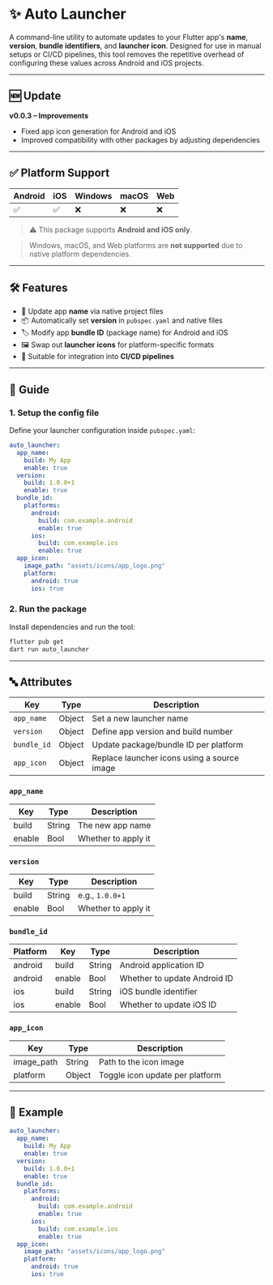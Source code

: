 
# ✨ Auto Launcher

A command-line utility to automate updates to your Flutter app's **name**, **version**, **bundle identifiers**, and **launcher icon**. Designed for use in manual setups or CI/CD pipelines, this tool removes the repetitive overhead of configuring these values across Android and iOS projects.

---

## 🆕 Update

**v0.0.3 – Improvements**

* Fixed app icon generation for Android and iOS
* Improved compatibility with other packages by adjusting dependencies

---

## ✅ Platform Support

| Android | iOS | Windows | macOS | Web |
| ------- | --- | ------- | ----- | --- |
| ✅       | ✅   | ❌       | ❌     | ❌   |

> ⚠️ This package supports **Android and iOS only**.

> Windows, macOS, and Web platforms are **not supported** due to native platform dependencies.

---

## 🛠 Features

* 🔧 Update app **name** via native project files
* 📦 Automatically set **version** in `pubspec.yaml` and native files
* 🏷 Modify app **bundle ID** (package name) for Android and iOS
* 🖼 Swap out **launcher icons** for platform-specific formats
* 🤖 Suitable for integration into **CI/CD pipelines**

---

## 📘 Guide

### 1. Setup the config file

Define your launcher configuration inside `pubspec.yaml`:

```yaml
auto_launcher:
  app_name:
    build: My App
    enable: true
  version:
    build: 1.0.0+1
    enable: true
  bundle_id:
    platforms:
      android:
        build: com.example.android
        enable: true
      ios:
        build: com.example.ios
        enable: true
  app_icon:
    image_path: "assets/icons/app_logo.png"
    platform:
      android: true
      ios: true
```

### 2. Run the package

Install dependencies and run the tool:

```bash
flutter pub get
dart run auto_launcher
```

---

## 🔤 Attributes

| Key         | Type   | Description                                 |
| ----------- | ------ | ------------------------------------------- |
| `app_name`  | Object | Set a new launcher name                     |
| `version`   | Object | Define app version and build number         |
| `bundle_id` | Object | Update package/bundle ID per platform       |
| `app_icon`  | Object | Replace launcher icons using a source image |

### `app_name`

| Key    | Type   | Description         |
| ------ | ------ | ------------------- |
| build  | String | The new app name    |
| enable | Bool   | Whether to apply it |

### `version`

| Key    | Type   | Description         |
| ------ | ------ | ------------------- |
| build  | String | e.g., `1.0.0+1`     |
| enable | Bool   | Whether to apply it |

### `bundle_id`

| Platform | Key    | Type   | Description                  |
| -------- | ------ | ------ | ---------------------------- |
| android  | build  | String | Android application ID       |
| android  | enable | Bool   | Whether to update Android ID |
| ios      | build  | String | iOS bundle identifier        |
| ios      | enable | Bool   | Whether to update iOS ID     |

### `app_icon`

| Key         | Type   | Description                     |
| ----------- | ------ | ------------------------------- |
| image\_path | String | Path to the icon image          |
| platform    | Object | Toggle icon update per platform |

---

## 🧾 Example

```yaml
auto_launcher:
  app_name:
    build: My App
    enable: true
  version:
    build: 1.0.0+1
    enable: true
  bundle_id:
    platforms:
      android:
        build: com.example.android
        enable: true
      ios:
        build: com.example.ios
        enable: true
  app_icon:
    image_path: "assets/icons/app_logo.png"
    platform:
      android: true
      ios: true
```
